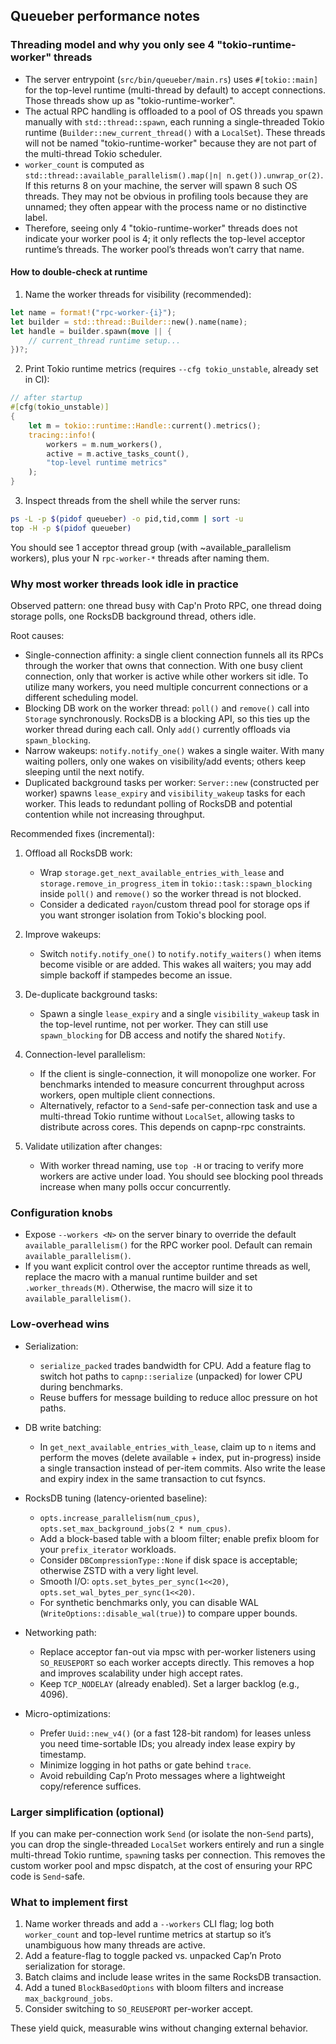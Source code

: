 ## Queueber performance notes

### Threading model and why you only see 4 "tokio-runtime-worker" threads

- The server entrypoint (`src/bin/queueber/main.rs`) uses `#[tokio::main]` for the top-level runtime (multi-thread by default) to accept connections. Those threads show up as "tokio-runtime-worker".
- The actual RPC handling is offloaded to a pool of OS threads you spawn manually with `std::thread::spawn`, each running a single-threaded Tokio runtime (`Builder::new_current_thread()` with a `LocalSet`). These threads will not be named "tokio-runtime-worker" because they are not part of the multi-thread Tokio scheduler.
- `worker_count` is computed as `std::thread::available_parallelism().map(|n| n.get()).unwrap_or(2)`. If this returns 8 on your machine, the server will spawn 8 such OS threads. They may not be obvious in profiling tools because they are unnamed; they often appear with the process name or no distinctive label.
- Therefore, seeing only 4 "tokio-runtime-worker" threads does not indicate your worker pool is 4; it only reflects the top-level acceptor runtime’s threads. The worker pool’s threads won’t carry that name.

#### How to double-check at runtime

1) Name the worker threads for visibility (recommended):

```rust
let name = format!("rpc-worker-{i}");
let builder = std::thread::Builder::new().name(name);
let handle = builder.spawn(move || {
    // current_thread runtime setup...
})?;
```

2) Print Tokio runtime metrics (requires `--cfg tokio_unstable`, already set in CI):

```rust
// after startup
#[cfg(tokio_unstable)]
{
    let m = tokio::runtime::Handle::current().metrics();
    tracing::info!(
        workers = m.num_workers(),
        active = m.active_tasks_count(),
        "top-level runtime metrics"
    );
}
```

3) Inspect threads from the shell while the server runs:

```bash
ps -L -p $(pidof queueber) -o pid,tid,comm | sort -u
top -H -p $(pidof queueber)
```

You should see 1 acceptor thread group (with ~available_parallelism workers), plus your N `rpc-worker-*` threads after naming them.

### Why most worker threads look idle in practice

Observed pattern: one thread busy with Cap'n Proto RPC, one thread doing storage polls, one RocksDB background thread, others idle.

Root causes:

- Single-connection affinity: a single client connection funnels all its RPCs through the worker that owns that connection. With one busy client connection, only that worker is active while other workers sit idle. To utilize many workers, you need multiple concurrent connections or a different scheduling model.
- Blocking DB work on the worker thread: `poll()` and `remove()` call into `Storage` synchronously. RocksDB is a blocking API, so this ties up the worker thread during each call. Only `add()` currently offloads via `spawn_blocking`.
- Narrow wakeups: `notify.notify_one()` wakes a single waiter. With many waiting pollers, only one wakes on visibility/add events; others keep sleeping until the next notify.
- Duplicated background tasks per worker: `Server::new` (constructed per worker) spawns `lease_expiry` and `visibility_wakeup` tasks for each worker. This leads to redundant polling of RocksDB and potential contention while not increasing throughput.

Recommended fixes (incremental):

1) Offload all RocksDB work:
   - Wrap `storage.get_next_available_entries_with_lease` and `storage.remove_in_progress_item` in `tokio::task::spawn_blocking` inside `poll()` and `remove()` so the worker thread is not blocked.
   - Consider a dedicated `rayon`/custom thread pool for storage ops if you want stronger isolation from Tokio's blocking pool.

2) Improve wakeups:
   - Switch `notify.notify_one()` to `notify.notify_waiters()` when items become visible or are added. This wakes all waiters; you may add simple backoff if stampedes become an issue.

3) De-duplicate background tasks:
   - Spawn a single `lease_expiry` and a single `visibility_wakeup` task in the top-level runtime, not per worker. They can still use `spawn_blocking` for DB access and notify the shared `Notify`.

4) Connection-level parallelism:
   - If the client is single-connection, it will monopolize one worker. For benchmarks intended to measure concurrent throughput across workers, open multiple client connections.
   - Alternatively, refactor to a `Send`-safe per-connection task and use a multi-thread Tokio runtime without `LocalSet`, allowing tasks to distribute across cores. This depends on capnp-rpc constraints.

5) Validate utilization after changes:
   - With worker thread naming, use `top -H` or tracing to verify more workers are active under load. You should see blocking pool threads increase when many polls occur concurrently.

### Configuration knobs

- Expose `--workers <N>` on the server binary to override the default `available_parallelism()` for the RPC worker pool. Default can remain `available_parallelism()`.
- If you want explicit control over the acceptor runtime threads as well, replace the macro with a manual runtime builder and set `.worker_threads(M)`. Otherwise, the macro will size it to `available_parallelism()`.

### Low-overhead wins

- Serialization:
  - `serialize_packed` trades bandwidth for CPU. Add a feature flag to switch hot paths to `capnp::serialize` (unpacked) for lower CPU during benchmarks.
  - Reuse buffers for message building to reduce alloc pressure on hot paths.

- DB write batching:
  - In `get_next_available_entries_with_lease`, claim up to `n` items and perform the moves (delete available + index, put in-progress) inside a single transaction instead of per-item commits. Also write the lease and expiry index in the same transaction to cut fsyncs.

- RocksDB tuning (latency-oriented baseline):
  - `opts.increase_parallelism(num_cpus)`, `opts.set_max_background_jobs(2 * num_cpus)`.
  - Add a block-based table with a bloom filter; enable prefix bloom for your `prefix_iterator` workloads.
  - Consider `DBCompressionType::None` if disk space is acceptable; otherwise ZSTD with a very light level.
  - Smooth I/O: `opts.set_bytes_per_sync(1<<20)`, `opts.set_wal_bytes_per_sync(1<<20)`.
  - For synthetic benchmarks only, you can disable WAL (`WriteOptions::disable_wal(true)`) to compare upper bounds.

- Networking path:
  - Replace acceptor fan-out via mpsc with per-worker listeners using `SO_REUSEPORT` so each worker accepts directly. This removes a hop and improves scalability under high accept rates.
  - Keep `TCP_NODELAY` (already enabled). Set a larger backlog (e.g., 4096).

- Micro-optimizations:
  - Prefer `Uuid::new_v4()` (or a fast 128-bit random) for leases unless you need time-sortable IDs; you already index lease expiry by timestamp.
  - Minimize logging in hot paths or gate behind `trace`.
  - Avoid rebuilding Cap’n Proto messages where a lightweight copy/reference suffices.

### Larger simplification (optional)

If you can make per-connection work `Send` (or isolate the non-`Send` parts), you can drop the single-threaded `LocalSet` workers entirely and run a single multi-thread Tokio runtime, `spawn`ing tasks per connection. This removes the custom worker pool and mpsc dispatch, at the cost of ensuring your RPC code is `Send`-safe.

### What to implement first

1) Name worker threads and add a `--workers` CLI flag; log both `worker_count` and top-level runtime metrics at startup so it’s unambiguous how many threads are active.
2) Add a feature-flag to toggle packed vs. unpacked Cap’n Proto serialization for storage.
3) Batch claims and include lease writes in the same RocksDB transaction.
4) Add a tuned `BlockBasedOptions` with bloom filters and increase `max_background_jobs`.
5) Consider switching to `SO_REUSEPORT` per-worker accept.

These yield quick, measurable wins without changing external behavior.

